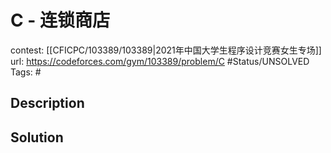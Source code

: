 # C - 连锁商店

contest: [[CFICPC/103389/103389|2021年中国大学生程序设计竞赛女生专场]]
url: https://codeforces.com/gym/103389/problem/C
#Status/UNSOLVED
Tags: #

## Description

## Solution

